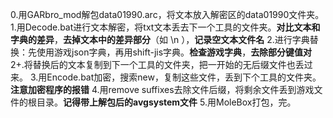 0.用GARbro_mod解包data01990.arc，将文本放入解密区的data01990文件夹。
1.用Decode.bat进行文本解密，将txt文本丢去下一个工具的文件夹。**对比文本和字典的差异**，**去掉文本中的差异部分**（如 \n ），**记录空文本文件名**
2.进行字典替换：先使用游戏json字典，再用shift-jis字典。**检查游戏字典**，**去除部分键值对**
2+.将替换后的文本复制到下一个工具的文件夹，把一开始的无后缀文件也丢过来。
3.用Encode.bat加密，搜索new，复制这些文件，丢到下个工具的文件夹。**注意加密程序的报错**
4.用remove suffixes去除文件后缀，将剩余文件丢到游戏文件的根目录。**记得带上解包后的avgsystem文件**
5.用MoleBox打包，完。